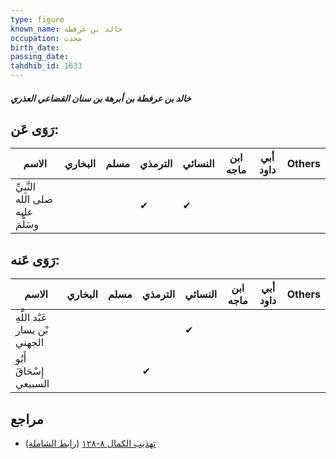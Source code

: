 ```yaml
---
type: figure
known_name: خالد بن عرفطة
occupation: محدث
birth_date:
passing_date:
tahdhib_id: 1633
---
```

##### خالد بن عرفطة بن أبرهة بن سنان القضاعي العذري

## رَوَى عَن:
| الاسم                             | البخاري | مسلم | الترمذي | النسائي | ابن ماجه | أبي داود | Others |
| --------------------------------- | ------- | ---- | ------- | ------- | -------- | -------- | ------ |
| النَّبِيِّ صلى الله عليه وسَلَّمَ |         |      | ✔       | ✔       |          |          |        |
## رَوَى عَنه:
| الاسم                         | البخاري | مسلم | الترمذي | النسائي | ابن ماجه | أبي داود | Others |
| ----------------------------- | ------- | ---- | ------- | ------- | -------- | -------- | ------ |
| عَبْد اللَّهِ بْن يسار الجهني |         |      |         | ✔       |          |          |        |
| أَبُو إِسْحَاقَ السبيعي       |         |      | ✔       |         |          |          |        |
## مراجع
- [تهذيب الكمال ٨-١٢٨](obsidian://open?vault=Tahdhib-al-Kamal&file=Figures/١٦٣٣-خالد%20بن%20عرفطة%20بن%20أبرهة%20بن%20سنان%20القضاعي%20العذري) ([رابط الشاملة](https://shamela.ws/book/3722/3839))